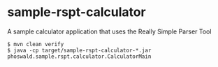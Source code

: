 
# sample-rspt-calculator

A sample calculator application that uses the Really Simple Parser Tool

~~~
$ mvn clean verify
$ java -cp target/sample-rspt-calculator-*.jar phoswald.sample.rspt.calculator.CalculatorMain
~~~
